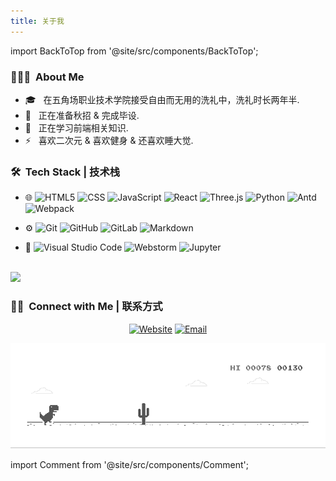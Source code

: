 ```yaml
---
title: 关于我
---
```


import BackToTop from '@site/src/components/BackToTop';

<BackToTop />

<h3> 👨🏻‍💻 &nbsp;About Me </h3>

- 🎓 &nbsp; 在五角场职业技术学院接受自由而无用的洗礼中，洗礼时长两年半.
- 💼 &nbsp; 正在准备秋招 & 完成毕设.
- 🌱 &nbsp; 正在学习前端相关知识.
- ⚡️ &nbsp; 喜欢二次元 & 喜欢健身 & 还喜欢睡大觉.

<h3> 🛠 &nbsp;Tech Stack | 技术栈 </h3>

- 🌐
  ![HTML5](https://img.shields.io/badge/-HTML5-E34F26?style=flat&logo=HTML5&logoColor=white)
  ![CSS](https://img.shields.io/badge/-CSS-007ACC?style=flat&logo=CSS3)
  ![JavaScript](https://img.shields.io/badge/-JavaScript-333333?style=flat&logo=javascript)
  ![React](https://img.shields.io/badge/-React-61dafb?style=flat&logo=react&logoColor=white)
  ![Three.js](https://img.shields.io/badge/-Three.js-6bd6c7?style=flat&logo=three.js)
  ![Python](https://img.shields.io/badge/-Python-3776AB?style=flat&logo=python&logoColor=white)
  ![Antd](https://img.shields.io/badge/-Antd-148dff?style=flat&logo=antdesign)
  ![Webpack](https://img.shields.io/badge/-Webpack-75afcc?style=flat&logo=webpack)

- ⚙️
  ![Git](https://img.shields.io/badge/-Git-f05032?style=flat&logo=git&logoColor=white)
  ![GitHub](https://img.shields.io/badge/-GitHub-181717?style=flat&logo=github)
  ![GitLab](https://img.shields.io/badge/-GitLab-FCA121?style=flat-square&logo=gitlab)
  ![Markdown](https://img.shields.io/badge/-Markdown-333333?style=flat&logo=markdown)
- 🔧
  ![Visual Studio Code](https://img.shields.io/badge/-Visual%20Studio%20Code-007ACC?style=flat&logo=visual-studio-code)
  ![Webstorm](http://img.shields.io/badge/-Webstorm-3C4858?style=flat-square&logo=webstorm)
  ![Jupyter](https://img.shields.io/badge/-Jupyter-F37626?style=flat&logo=jupyter&logoColor=white)

<br/>

<a href="https://github.com/yleave">
  <img src="https://github-readme-stats.vercel.app/api?username=yleave&theme=buefy&show_icons=true" />
</a>



<h3> 🤝🏻 &nbsp;Connect with Me | 联系方式 </h3>

<p align="center">
<a href="https://www.yleave.top/"><img alt="Website" src="https://img.shields.io/badge/Website-www.yleave.top-blue?style=flat-square&logo=google-chrome" /></a>
<a href="mailto:yleavesw@gmail.com"><img alt="Email" src="https://img.shields.io/badge/Email-yleavesw@gmail.com-blue?style=flat-square&logo=gmail" /></a>
</p>

![Dino](https://raw.githubusercontent.com/sanket9006/sanket9006/master/dino.gif)


import Comment from '@site/src/components/Comment';

<Comment />